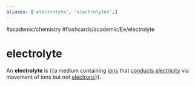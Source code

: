 ```yaml
---
aliases: ['electrolyte', 'electrolytes',]
---
```


#academic/chemistry #flashcards/academic/Ee/electrolyte

# electrolyte

An __electrolyte__ is {{a medium containing [ions](ion.md) that [conducts electricity](conductivity%20(electrolytic).md) via movement of ions but not [electrons](electron.md)}}. <!--SR:!2023-04-17,13,270-->
